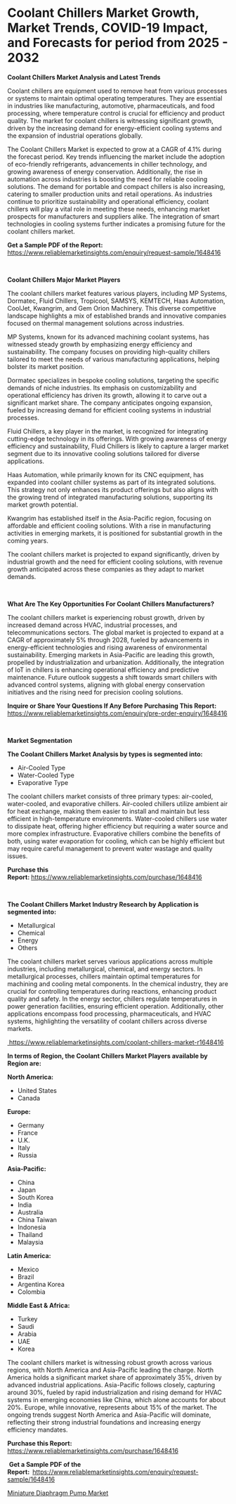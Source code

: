 <p><h1>Coolant Chillers Market Growth, Market Trends, COVID-19 Impact, and Forecasts for period from 2025 - 2032</h1></p><p><strong>Coolant Chillers Market Analysis and Latest Trends</strong></p>
<p><p>Coolant chillers are equipment used to remove heat from various processes or systems to maintain optimal operating temperatures. They are essential in industries like manufacturing, automotive, pharmaceuticals, and food processing, where temperature control is crucial for efficiency and product quality. The market for coolant chillers is witnessing significant growth, driven by the increasing demand for energy-efficient cooling systems and the expansion of industrial operations globally.</p><p>The Coolant Chillers Market is expected to grow at a CAGR of 4.1% during the forecast period. Key trends influencing the market include the adoption of eco-friendly refrigerants, advancements in chiller technology, and growing awareness of energy conservation. Additionally, the rise in automation across industries is boosting the need for reliable cooling solutions. The demand for portable and compact chillers is also increasing, catering to smaller production units and retail operations. As industries continue to prioritize sustainability and operational efficiency, coolant chillers will play a vital role in meeting these needs, enhancing market prospects for manufacturers and suppliers alike. The integration of smart technologies in cooling systems further indicates a promising future for the coolant chillers market.</p></p>
<p><strong>Get a Sample PDF of the Report:&nbsp;</strong> <a href="https://www.reliablemarketinsights.com/enquiry/request-sample/1648416?utm_campaign=2382&utm_medium=2&utm_source=Github&utm_content=ia&utm_term=18022025&utm_id=coolant-chillers">https://www.reliablemarketinsights.com/enquiry/request-sample/1648416</a></p>
<p>&nbsp;</p>
<p><strong>Coolant Chillers Major Market Players</strong></p>
<p><p>The coolant chillers market features various players, including MP Systems, Dormatec, Fluid Chillers, Tropicool, SAMSYS, KEMTECH, Haas Automation, CoolJet, Kwangrim, and Gem Orion Machinery. This diverse competitive landscape highlights a mix of established brands and innovative companies focused on thermal management solutions across industries.</p><p>MP Systems, known for its advanced machining coolant systems, has witnessed steady growth by emphasizing energy efficiency and sustainability. The company focuses on providing high-quality chillers tailored to meet the needs of various manufacturing applications, helping bolster its market position.</p><p>Dormatec specializes in bespoke cooling solutions, targeting the specific demands of niche industries. Its emphasis on customizability and operational efficiency has driven its growth, allowing it to carve out a significant market share. The company anticipates ongoing expansion, fueled by increasing demand for efficient cooling systems in industrial processes.</p><p>Fluid Chillers, a key player in the market, is recognized for integrating cutting-edge technology in its offerings. With growing awareness of energy efficiency and sustainability, Fluid Chillers is likely to capture a larger market segment due to its innovative cooling solutions tailored for diverse applications.</p><p>Haas Automation, while primarily known for its CNC equipment, has expanded into coolant chiller systems as part of its integrated solutions. This strategy not only enhances its product offerings but also aligns with the growing trend of integrated manufacturing solutions, supporting its market growth potential.</p><p>Kwangrim has established itself in the Asia-Pacific region, focusing on affordable and efficient cooling solutions. With a rise in manufacturing activities in emerging markets, it is positioned for substantial growth in the coming years.</p><p>The coolant chillers market is projected to expand significantly, driven by industrial growth and the need for efficient cooling solutions, with revenue growth anticipated across these companies as they adapt to market demands.</p></p>
<p>&nbsp;</p>
<p><strong>What Are The Key Opportunities For Coolant Chillers Manufacturers?</strong></p>
<p><p>The coolant chillers market is experiencing robust growth, driven by increased demand across HVAC, industrial processes, and telecommunications sectors. The global market is projected to expand at a CAGR of approximately 5% through 2028, fueled by advancements in energy-efficient technologies and rising awareness of environmental sustainability. Emerging markets in Asia-Pacific are leading this growth, propelled by industrialization and urbanization. Additionally, the integration of IoT in chillers is enhancing operational efficiency and predictive maintenance. Future outlook suggests a shift towards smart chillers with advanced control systems, aligning with global energy conservation initiatives and the rising need for precision cooling solutions.</p></p>
<p><strong>Inquire or Share Your Questions If Any Before Purchasing This Report:</strong> <a href="https://www.reliablemarketinsights.com/enquiry/pre-order-enquiry/1648416?utm_campaign=2382&utm_medium=2&utm_source=Github&utm_content=ia&utm_term=18022025&utm_id=coolant-chillers">https://www.reliablemarketinsights.com/enquiry/pre-order-enquiry/1648416</a></p>
<p>&nbsp;</p>
<p><strong>Market Segmentation</strong></p>
<p><strong>The Coolant Chillers Market Analysis by types is segmented into:</strong></p>
<p><ul><li>Air-Cooled Type</li><li>Water-Cooled Type</li><li>Evaporative Type</li></ul></p>
<p><p>The coolant chillers market consists of three primary types: air-cooled, water-cooled, and evaporative chillers. Air-cooled chillers utilize ambient air for heat exchange, making them easier to install and maintain but less efficient in high-temperature environments. Water-cooled chillers use water to dissipate heat, offering higher efficiency but requiring a water source and more complex infrastructure. Evaporative chillers combine the benefits of both, using water evaporation for cooling, which can be highly efficient but may require careful management to prevent water wastage and quality issues.</p></p>
<p><strong>Purchase this Report:&nbsp;</strong><a href="https://www.reliablemarketinsights.com/purchase/1648416?utm_campaign=2382&utm_medium=2&utm_source=Github&utm_content=ia&utm_term=18022025&utm_id=coolant-chillers">https://www.reliablemarketinsights.com/purchase/1648416</a></p>
<p>&nbsp;</p>
<p><strong>The Coolant Chillers Market Industry Research by Application is segmented into:</strong></p>
<p><ul><li>Metallurgical</li><li>Chemical</li><li>Energy</li><li>Others</li></ul></p>
<p><p>The coolant chillers market serves various applications across multiple industries, including metallurgical, chemical, and energy sectors. In metallurgical processes, chillers maintain optimal temperatures for machining and cooling metal components. In the chemical industry, they are crucial for controlling temperatures during reactions, enhancing product quality and safety. In the energy sector, chillers regulate temperatures in power generation facilities, ensuring efficient operation. Additionally, other applications encompass food processing, pharmaceuticals, and HVAC systems, highlighting the versatility of coolant chillers across diverse markets.</p></p>
<p><a href="https://www.reliablemarketinsights.com/coolant-chillers-market-r1648416?utm_campaign=2382&utm_medium=2&utm_source=Github&utm_content=ia&utm_term=18022025&utm_id=coolant-chillers">&nbsp;https://www.reliablemarketinsights.com/coolant-chillers-market-r1648416</a></p>
<p><strong>In terms of Region, the Coolant Chillers Market Players available by Region are:</strong></p>
<p>
    <p> <strong> North America: </strong>
        <ul>
            <li>United States</li>
            <li>Canada</li>
        </ul>
        </p> 
    <p> <strong> Europe: </strong>
        <ul>
            <li>Germany</li>
            <li>France</li>
            <li>U.K.</li>
            <li>Italy</li>
            <li>Russia</li>
        </ul>
        </p> 
    <p> <strong> Asia-Pacific: </strong>
        <ul>
            <li>China</li>
            <li>Japan</li>
            <li>South Korea</li>
            <li>India</li>
            <li>Australia</li>
            <li>China Taiwan</li>
            <li>Indonesia</li>
            <li>Thailand</li>
            <li>Malaysia</li>
        </ul>
        </p> 
    <p> <strong> Latin America: </strong>
        <ul>
            <li>Mexico</li>
            <li>Brazil</li>
            <li>Argentina Korea</li>
            <li>Colombia</li>
        </ul>
        </p> 
    <p> <strong> Middle East & Africa: </strong>
        <ul>
            <li>Turkey</li>
            <li>Saudi</li>
            <li>Arabia</li>
            <li>UAE</li>
            <li>Korea</li>
        </ul>
    </p>
    </p>
<p><p>The coolant chillers market is witnessing robust growth across various regions, with North America and Asia-Pacific leading the charge. North America holds a significant market share of approximately 35%, driven by advanced industrial applications. Asia-Pacific follows closely, capturing around 30%, fueled by rapid industrialization and rising demand for HVAC systems in emerging economies like China, which alone accounts for about 20%. Europe, while innovative, represents about 15% of the market. The ongoing trends suggest North America and Asia-Pacific will dominate, reflecting their strong industrial foundations and increasing energy efficiency mandates.</p></p>
<p><strong>Purchase this Report: </strong><a href="https://www.reliablemarketinsights.com/purchase/1648416?utm_campaign=2382&utm_medium=2&utm_source=Github&utm_content=ia&utm_term=18022025&utm_id=coolant-chillers">https://www.reliablemarketinsights.com/purchase/1648416</a></p>
<p>&nbsp;<strong>Get a Sample PDF of the Report:&nbsp;&nbsp;</strong><a href="https://www.reliablemarketinsights.com/enquiry/request-sample/1648416?utm_campaign=2382&utm_medium=2&utm_source=Github&utm_content=ia&utm_term=18022025&utm_id=coolant-chillers">https://www.reliablemarketinsights.com/enquiry/request-sample/1648416</a></p>
<p><strong></strong></p>
<p><p><a href="https://github.com/yazminwollma30/Market-Research-Report-List-1/blob/main/miniature-diaphragm-pump-market.md?utm_campaign=2382&utm_medium=2&utm_source=Github&utm_content=ia&utm_term=18022025&utm_id=coolant-chillers">Miniature Diaphragm Pump Market</a></p></p>
